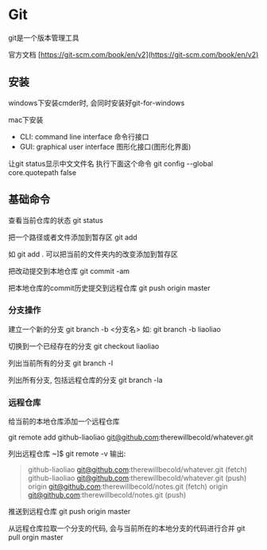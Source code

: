 # Git

git是一个版本管理工具

官方文档 [https://git-scm.com/book/en/v2](https://git-scm.com/book/en/v2)

## 安装

windows下安装cmder时, 会同时安装好git-for-windows

mac下安装

- CLI: command line interface 命令行接口
- GUI: graphical user interface 图形化接口(图形化界面)

让git status显示中文文件名
执行下面这个命令
git config --global core.quotepath false

## 基础命令

查看当前仓库的状态
git status

把一个路径或者文件添加到暂存区
git add <path>

如 git add .  可以把当前的文件夹内的改变添加到暂存区

把改动提交到本地仓库
git commit -am <message>

把本地仓库的commit历史提交到远程仓库
git push origin master

### 分支操作

建立一个新的分支
git branch -b <分支名>
如: git branch -b liaoliao

切换到一个已经存在的分支
git checkout liaoliao

列出当前所有的分支
git branch -l

列出所有分支, 包括远程仓库的分支
git branch -la

### 远程仓库

给当前的本地仓库添加一个远程仓库

 git remote add github-liaoliao git@github.com:therewillbecold/whatever.git

列出远程仓库
~]$ git remote -v
输出:
> github-liaoliao git@github.com:therewillbecold/whatever.git (fetch)
github-liaoliao git@github.com:therewillbecold/whatever.git (push)
origin  git@github.com:therewillbecold/notes.git (fetch)
origin  git@github.com:therewillbecold/notes.git (push)

推送到远程仓库
git push origin master

从远程仓库拉取一个分支的代码, 会与当前所在的本地分支的代码进行合并
git pull orgin master

